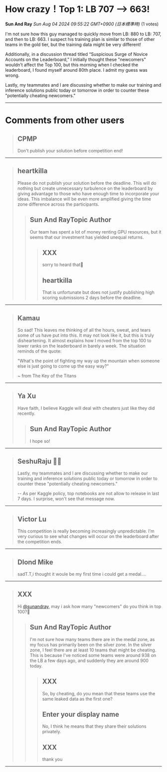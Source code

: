# How crazy！Top 1: LB 707 ——> 663!

**Sun And Ray** *Sun Aug 04 2024 09:55:22 GMT+0900 (日本標準時)* (1 votes)

I'm not sure how this guy managed to quickly move from LB: 880 to LB: 707, and then to LB: 663. I suspect his training plan is similar to those of other teams in the gold tier, but the training data might be very different!

Additionally, in a discussion thread titled “Suspicious Surge of Novice Accounts on the Leaderboard,” I initially thought these "newcomers" wouldn’t affect the Top 100, but this morning when I checked the leaderboard, I found myself around 80th place. I admit my guess was wrong.

Lastly, my teammates and I are discussing whether to make our training and inference solutions public today or tomorrow in order to counter these "potentially cheating newcomers."



---

 # Comments from other users

> ## CPMP
> 
> Don't publish your solution before competition end! 
> 
> 
> 


---

> ## heartkilla
> 
> Please do not publish your solution before the deadline. This will do nothing but create unnecessary turbulence on the leaderboard by giving advantage to those who have enough time to incorporate your ideas. This imbalance will be even more amplified giving the time zone difference across the participants.
> 
> 
> 
> > ## Sun And RayTopic Author
> > 
> > Our team has spent a lot of money renting GPU resources, but it seems that our investment has yielded unequal returns.
> > 
> > 
> > 
> > > ## XXX
> > > 
> > > sorry to heard that🥺
> > > 
> > > 
> > > 
> > > ## heartkilla
> > > 
> > > That is unfortunate but does not justify publishing high scoring submissions 2 days before the deadline.
> > > 
> > > 
> > > 


---

> ## Kamau
> 
> So sad! This leaves me thinking of all the hours, sweat, and tears some of us have put into this. It may not look like it, but this is truly disheartening. It almost explains how I moved from the top 100 to lower ranks on the leaderboard in barely a week. The situation reminds of the quote:
> 
> "What's the point of fighting my way up the mountain when someone else is just going to come up the easy way?"
> 
> ~ from The Key of the Titans
> 
> 
> 


---

> ## Ya Xu
> 
> Have faith, I believe Kaggle will deal with cheaters just like they did recently.
> 
> 
> 
> > ## Sun And RayTopic Author
> > 
> > I hope so!
> > 
> > 
> > 


---

> ## SeshuRaju 🧘‍♂️
> 
> 
> Lastly, my teammates and I are discussing whether to make our training and inference solutions public today or tomorrow in order to counter these "potentially cheating newcomers."
> 
> -- As per Kaggle policy, top notebooks are not allow to release in last 7 days. I surprise, won't see that message now.
> 
> 
> 


---

> ## Victor Lu
> 
> This competition is really becoming increasingly unpredictable. I’m very curious to see what changes will occur on the leaderboard after the competition ends. 
> 
> 
> 


---

> ## Dlond Mike
> 
> sadT.T,i thought it woule be my first time i could get a medal….
> 
> 
> 


---

> ## XXX
> 
> Hi [@sunandray](https://www.kaggle.com/sunandray), may i ask how many "newcomers" do you think in top 100?🤔
> 
> 
> 
> > ## Sun And RayTopic Author
> > 
> > I'm not sure how many teams there are in the medal zone, as my focus has primarily been on the silver zone. In the silver zone, I feel there are at least 10 teams that might be cheating. This is because I've noticed some teams were around 938 on the LB a few days ago, and suddenly they are around 900 today.
> > 
> > 
> > 
> > > ## XXX
> > > 
> > > So, by cheating, do you mean that these teams use the same leaked data as the first one?
> > > 
> > > 
> > > 
> > > ## Enter your display name
> > > 
> > > No, I think he means that they share their solutions privately.
> > > 
> > > 
> > > 
> > > ## XXX
> > > 
> > > thank you 
> > > 
> > > 
> > > 


---

